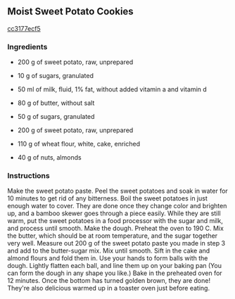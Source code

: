 ## Moist Sweet Potato Cookies

[cc3177ecf5](https://cookpad.com/us/recipes/151655-moist-sweet-potato-cookies)

### Ingredients

 - 200 g of sweet potato, raw, unprepared

 - 10 g of sugars, granulated

 - 50 ml of milk, fluid, 1% fat, without added vitamin a and vitamin d

 - 80 g of butter, without salt

 - 50 g of sugars, granulated

 - 200 g of sweet potato, raw, unprepared

 - 110 g of wheat flour, white, cake, enriched

 - 40 g of nuts, almonds

### Instructions

Make the sweet potato paste. Peel the sweet potatoes and soak in water for 10 minutes to get rid of any bitterness. Boil the sweet potatoes in just enough water to cover. They are done once they change color and brighten up, and a bamboo skewer goes through a piece easily. While they are still warm, put the sweet potatoes in a food processor with the sugar and milk, and process until smooth. Make the dough. Preheat the oven to 190 C. Mix the butter, which should be at room temperature, and the sugar together very well. Measure out 200 g of the sweet potato paste you made in step 3 and add to the butter-sugar mix. Mix until smooth. Sift in the cake and almond flours and fold them in. Use your hands to form balls with the dough. Lightly flatten each ball, and line them up on your baking pan (You can form the dough in any shape you like.) Bake in the preheated oven for 12 minutes. Once the bottom has turned golden brown, they are done! They're also delicious warmed up in a toaster oven just before eating.